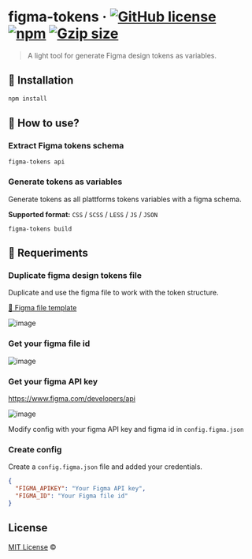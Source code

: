 # figma-tokens &middot; [![GitHub license](https://img.shields.io/badge/license-MIT-blue.svg)](LICENSE) [![npm](https://img.shields.io/npm/dt/figma-tokens.svg)](https://www.npmjs.org/package/figma-tokens) [![Gzip size](https://img.badgesize.io/https://unpkg.com/figma-tokens/?compression=gzip)](https://unpkg.com/figma-tokens/)

> A light tool for generate Figma design tokens as variables.

## 🚀 Installation

```sh
npm install
```

## 🧐 How to use?

### Extract Figma tokens schema

```node
figma-tokens api
```

### Generate tokens as variables

Generate tokens as all plattforms tokens variables with a figma schema.

**Supported format:** `CSS` / `SCSS` / `LESS` / `JS` / `JSON`

```node
figma-tokens build
```

## 🤝 Requeriments

### Duplicate figma design tokens file

Duplicate and use the figma file to work with the token structure.

[📄 Figma file template](https://www.figma.com/file/IGr2xoqcZX91CU7CDr4ZsI)

![image](https://user-images.githubusercontent.com/1427623/92307873-c4dbdf00-ef99-11ea-9ca4-eb9baecff1e5.png)

### Get your figma file id

![image](https://user-images.githubusercontent.com/1427623/92307876-c73e3900-ef99-11ea-8df4-c9d41eae0ac9.png)

### Get your figma API key

https://www.figma.com/developers/api

![image](https://user-images.githubusercontent.com/1427623/92307890-dde49000-ef99-11ea-9a03-fd5cc725d9ab.png)

Modify config with your figma API key and figma id in `config.figma.json`

### Create config

Create a `config.figma.json` file and added your credentials.

```json
{
  "FIGMA_APIKEY": "Your Figma API key",
  "FIGMA_ID": "Your Figma file id"
}
```

## License

[MIT License](LICENSE.md) ©
